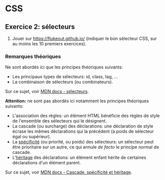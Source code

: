 # CSS

## Exercice 2: sélecteurs

 1. Jouer sur https://flukeout.github.io/ (indiquer le bon sélecteur CSS, sur au moins les 10 premiers exercices).

### Remarques théoriques

Ne sont abordés ici que les principes théoriques suivants:
 - Les principaux types de sélecteurs: id, class, tag, ...
 - La combinaison de sélecteurs (ou combinateurs).

Sur ce sujet, voir [MDN docs - sélecteurs](https://developer.mozilla.org/fr/docs/Web/CSS/CSS_Selectors).

**Attention:** ne sont pas abordés ici notamment les principes théoriques suivants:
 - L'association des règles: un élément HTML bénéficie des règles de style de l'ensemble des sélecteurs qui le désignent.
 - La cascade (ou surcharge) des déclarations: une déclaration de style écrase les mêmes déclarations qui la précédent (à poids de sélecteur égal ou supérieur).
 - La [spécificité](https://developer.mozilla.org/fr/docs/Web/CSS/Specificity) (ou priorité, ou poids) des sélecteurs: un sélecteur peut être prioritaire sur un autre, ce qui annule *de facto* le principe normal de cascade.
 - L'[héritage](https://developer.mozilla.org/fr/docs/Web/CSS/inheritance) des déclarations: un élément enfant hérite de certaines déclarations d'un élément parent.

 Sur ce sujet, voir [MDN docs - Cascade, spécificité et héritage](https://developer.mozilla.org/fr/docs/Learn/CSS/Building_blocks/Cascade_and_inheritance).

